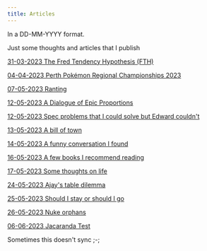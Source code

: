 ```yaml
---
title: Articles
---
```


In a DD-MM-YYYY format.

Just some thoughts and articles that I publish

[31-03-2023 The Fred Tendency Hypothesis (FTH)](Articles/31-03-2023-the-fred-tendency-hypothesis-fth.md)

[04-04-2023 Perth Pokémon Regional Championships 2023](Articles/04-04-2023-perth-pokemon-regional-championships-2023.md)

[07-05-2023 Ranting](07-05-2023-Ranting.md)

[12-05-2023 A Dialogue of Epic Proportions](Articles/12-05-2023-a-dialogue-of-epic-proportions.md)

[12-05-2023 Spec problems that I could solve but Edward couldn't](Articles/12-05-2023-spec-problems-i-could-solve-that-edward-couldnt.md)

[13-05-2023 A bill of town](Articles/13-05-2023-a-bill-of-town.md)

[14-05-2023 A funny conversation I found](14-05-2023-a-funny-conversation-i-found)

[16-05-2023 A few books I recommend reading](Articles/16-05-2023-a-few-books-i-recommend-reading.md)

[17-05-2023 Some thoughts on life](17-05-2023-some-thoughts-on-life)

[24-05-2023 Ajay's table dilemma](24-05-2023-ajays-table-dilemma)

[25-05-2023 Should I stay or should I go](25-05-2023-should-i-stay-or-should-i-go)

[26-05-2023 Nuke orphans](Articles/26-05-2023-nuke-orphans.md)

[06-06-2023 Jacaranda Test](06-06-2023-jacaranda-test)

Sometimes this doesn't sync ;-; 

